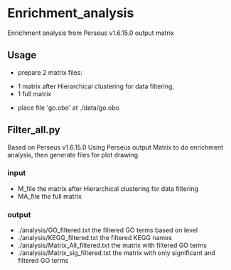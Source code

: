 # Enrichment_analysis

Enrichment analysis from Perseus v1.6.15.0 output matrix

## Usage

+ prepare 2 matrix files:
- 1 matrix after Hierarchical clustering for data filtering,
- 1 full matrix
+ place file 'go.obo' at ./data/go.obo

## Filter_all.py

Based on Perseus v1.6.15.0
Using Perseus output Matrix to do enrichment analysis, then generate files for plot drawing

### input
- M_file    the matrix after Hierarchical clustering for data filtering
- MA_file   the full matrix

### output
- ./analysis/GO_filtered.txt    the filtered GO terms based on level
- ./analysis/KEGG_filtered.txt  the filtered KEGG names
- ./analysis/Matrix_All_filtered.txt    the matrix with filtered GO terms
- ./analysis/Matrix_sig_filtered.txt    the matrix with only significant and filtered GO terms